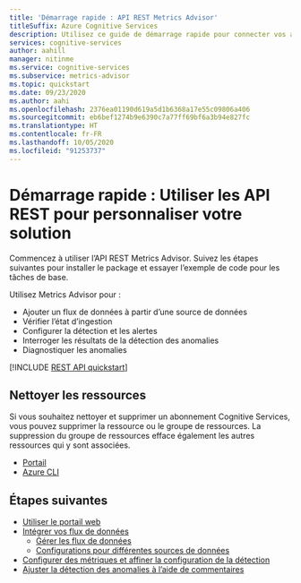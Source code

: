 ```yaml
---
title: 'Démarrage rapide : API REST Metrics Advisor'
titleSuffix: Azure Cognitive Services
description: Utilisez ce guide de démarrage rapide pour connecter vos applications à l’API Metrics Advisor d’Azure Cognitive Services.
services: cognitive-services
author: aahill
manager: nitinme
ms.service: cognitive-services
ms.subservice: metrics-advisor
ms.topic: quickstart
ms.date: 09/23/2020
ms.author: aahi
ms.openlocfilehash: 2376ea01190d619a5d1b6368a17e55c09806a406
ms.sourcegitcommit: eb6bef1274b9e6390c7a77ff69bf6a3b94e827fc
ms.translationtype: HT
ms.contentlocale: fr-FR
ms.lasthandoff: 10/05/2020
ms.locfileid: "91253737"
---
```

# <a name="quickstart-use-the-rest-apis-to-customize-your-solution"></a>Démarrage rapide : Utiliser les API REST pour personnaliser votre solution

Commencez à utiliser l’API REST Metrics Advisor. Suivez les étapes suivantes pour installer le package et essayer l’exemple de code pour les tâches de base.

Utilisez Metrics Advisor pour :

* Ajouter un flux de données à partir d’une source de données
* Vérifier l’état d’ingestion
* Configurer la détection et les alertes 
* Interroger les résultats de la détection des anomalies
* Diagnostiquer les anomalies

[!INCLUDE [REST API quickstart](../includes/quickstarts/rest-api.md)]

## <a name="clean-up-resources"></a>Nettoyer les ressources

Si vous souhaitez nettoyer et supprimer un abonnement Cognitive Services, vous pouvez supprimer la ressource ou le groupe de ressources. La suppression du groupe de ressources efface également les autres ressources qui y sont associées.

* [Portail](../../cognitive-services-apis-create-account.md#clean-up-resources)
* [Azure CLI](../../cognitive-services-apis-create-account-cli.md#clean-up-resources)

## <a name="next-steps"></a>Étapes suivantes

- [Utiliser le portail web](web-portal.md)
- [Intégrer vos flux de données](../how-tos/onboard-your-data.md)
    - [Gérer les flux de données](../how-tos/manage-data-feeds.md)
    - [Configurations pour différentes sources de données](../data-feeds-from-different-sources.md)
- [Configurer des métriques et affiner la configuration de la détection](../how-tos/configure-metrics.md)
- [Ajuster la détection des anomalies à l’aide de commentaires](../how-tos/anomaly-feedback.md)